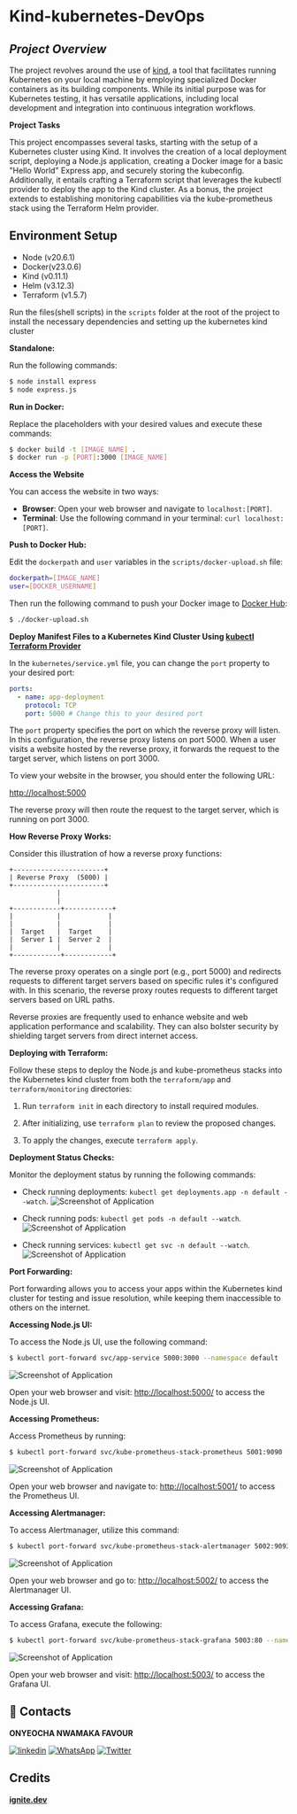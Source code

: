 ﻿# Kind-kubernetes-DevOps
## *Project Overview*
The project revolves around the use of [kind](https://kind.sigs.k8s.io/docs/user/quick-start/), a tool that facilitates running Kubernetes on your local machine by employing specialized Docker containers as its building components. While its initial purpose was for Kubernetes testing, it has versatile applications, including local development and integration into continuous integration workflows.

**Project Tasks**

This project encompasses several tasks, starting with the setup of a Kubernetes cluster using Kind. It involves the creation of a local deployment script, deploying a Node.js application, creating a Docker image for a basic "Hello World" Express app, and securely storing the kubeconfig. Additionally, it entails crafting a Terraform script that leverages the kubectl provider to deploy the app to the Kind cluster. As a bonus, the project extends to establishing monitoring capabilities via the kube-prometheus stack using the Terraform Helm provider.
 
## **Environment Setup**

- Node (v20.6.1)
- Docker(v23.0.6)
- Kind (v0.11.1)
- Helm (v3.12.3)
- Terraform (v1.5.7)

Run the files(shell scripts) in the `scripts` folder at the root of the project to install the necessary dependencies and setting up the kubernetes kind cluster

**Standalone:**

Run the following commands:

```bash
$ node install express
$ node express.js
```

**Run in Docker:**

Replace the placeholders with your desired values and execute these commands:

```bash
$ docker build -t [IMAGE_NAME] .
$ docker run -p [PORT]:3000 [IMAGE_NAME]
```

**Access the Website**

You can access the website in two ways:

- **Browser**: Open your web browser and navigate to `localhost:[PORT]`.
- **Terminal**: Use the following command in your terminal: `curl localhost:[PORT]`.

**Push to Docker Hub:**

Edit the `dockerpath` and `user` variables in the `scripts/docker-upload.sh` file:

```bash
dockerpath=[IMAGE_NAME]
user=[DOCKER_USERNAME]
```

Then run the following command to push your Docker image to [Docker Hub](https://hub.docker.com/):

```bash
$ ./docker-upload.sh
```

**Deploy Manifest Files to a Kubernetes Kind Cluster Using [kubectl Terraform Provider](https://registry.terraform.io/providers/gavinbunney/kubectl/latest/docs)**

In the `kubernetes/service.yml` file, you can change the `port` property to your desired port:

```yaml
ports:
  - name: app-deployment
    protocol: TCP
    port: 5000 # Change this to your desired port
```

The `port` property specifies the port on which the reverse proxy will listen. In this configuration, the reverse proxy listens on port 5000. When a user visits a website hosted by the reverse proxy, it forwards the request to the target server, which listens on port 3000.

To view your website in the browser, you should enter the following URL:

[http://localhost:5000](http://localhost:5000)

The reverse proxy will then route the request to the target server, which is running on port 3000.

**How Reverse Proxy Works:**

Consider this illustration of how a reverse proxy functions:

```
+-----------------------+
| Reverse Proxy  (5000) |
+-----------------------+
            |
            |
+------------+------------+
|           |            |
|           |            |
|  Target   |  Target    |
|  Server 1 |  Server 2  |
|           |            |
+------------+------------+
```

The reverse proxy operates on a single port (e.g., port 5000) and redirects requests to different target servers based on specific rules it's configured with. In this scenario, the reverse proxy routes requests to different target servers based on URL paths.

Reverse proxies are frequently used to enhance website and web application performance and scalability. They can also bolster security by shielding target servers from direct internet access.

**Deploying with Terraform:**

Follow these steps to deploy the Node.js and kube-prometheus stacks into the Kubernetes kind cluster from both the `terraform/app` and `terraform/monitoring` directories:

1. Run `terraform init` in each directory to install required modules.

2. After initializing, use `terraform plan` to review the proposed changes.

3. To apply the changes, execute `terraform apply`.

**Deployment Status Checks:**

Monitor the deployment status by running the following commands:

- Check running deployments: `kubectl get deployments.app -n default --watch`.
  ![Screenshot of Application](https://example.com/screenshot.png)

- Check running pods: `kubectl get pods -n default --watch`.
  ![Screenshot of Application](https://example.com/screenshot.png)

- Check running services: `kubectl get svc -n default --watch`.
  ![Screenshot of Application](https://example.com/screenshot.png)

**Port Forwarding:**

Port forwarding allows you to access your apps within the Kubernetes kind cluster for testing and issue resolution, while keeping them inaccessible to others on the internet.

**Accessing Node.js UI:**

To access the Node.js UI, use the following command:

```bash
$ kubectl port-forward svc/app-service 5000:3000 --namespace default
```
![Screenshot of Application](https://example.com/screenshot.png)

Open your web browser and visit: [http://localhost:5000/](http://localhost:5000/) to access the Node.js UI.

**Accessing Prometheus:**

Access Prometheus by running:

```bash
$ kubectl port-forward svc/kube-prometheus-stack-prometheus 5001:9090 --namespace default
```
![Screenshot of Application](https://example.com/screenshot.png)

Open your web browser and navigate to: [http://localhost:5001/](http://localhost:5001/) to access the Prometheus UI.

**Accessing Alertmanager:**

To access Alertmanager, utilize this command:

```bash
$ kubectl port-forward svc/kube-prometheus-stack-alertmanager 5002:9093 --namespace default
```
![Screenshot of Application](https://example.com/screenshot.png)

Open your web browser and go to: [http://localhost:5002/](http://localhost:5002/) to access the Alertmanager UI.

**Accessing Grafana:**

To access Grafana, execute the following:

```bash
$ kubectl port-forward svc/kube-prometheus-stack-grafana 5003:80 --namespace default
```
![Screenshot of Application](https://example.com/screenshot.png)

Open your web browser and visit: [http://localhost:5003/](http://localhost:5003/) to access the Grafana UI.

## 🔗 Contacts
**ONYEOCHA NWAMAKA FAVOUR**

[![linkedin](https://img.shields.io/badge/linkedin-0A66C2?style=for-the-badge&logo=linkedin&logoColor=white)](https://www.linkedin.com/in/favour-onyeocha-829623205/)
[![WhatsApp](https://img.shields.io/badge/WhatsApp-25D366?style=for-the-badge&logo=whatsapp&logoColor=white)](https://wa.me/2348162370522)
[![Twitter](https://img.shields.io/badge/Twitter-1DA1F2?style=for-the-badge&logo=Twitter&logoColor=white)](https://twitter.com/OnyeochaF)

## Credits 

**[ignite.dev](https://www.linkedin.com/company/ignitedev/)**

